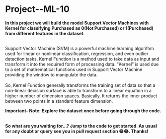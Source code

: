 # Project--ML-10

<table>

**In this project we will build the model Support Vector Machines with Kernel for classifying Purchased as 0(Not Purchased) or 1(Purchased) from different features in the dataset**.<br></br>  

Support Vector Machine (SVM) is a powerful machine learning algorithm used for linear or nonlinear classification, regression, and even outlier detection tasks. 
Kernel Function is a method used to take data as input and transform it into the required form of processing data.
“Kernel” is used due to a set of mathematical functions used in Support Vector Machine providing the window to manipulate the data.<br></br>
So, Kernel Function generally transforms the training set of data so that a non-linear decision surface is able to transform to a linear equation in a higher number of dimension spaces. Basically, It returns the inner product between two points in a standard feature dimension. 

**Important- Note: Explore the dataset once before going through the code.**

</table>


**So what are you waiting for...? Jump to the code to get started. As usual for any doubt or query see you in pull request section 😁😂. Thanks!**
